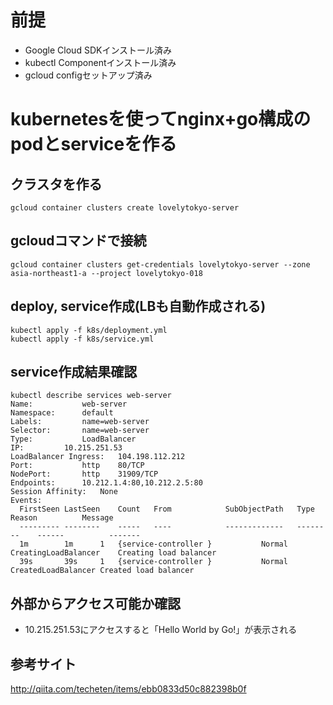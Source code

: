 # 前提
- Google Cloud SDKインストール済み
- kubectl Componentインストール済み
- gcloud configセットアップ済み

# kubernetesを使ってnginx+go構成のpodとserviceを作る

## クラスタを作る
```
gcloud container clusters create lovelytokyo-server
```

## gcloudコマンドで接続
```
gcloud container clusters get-credentials lovelytokyo-server --zone asia-northeast1-a --project lovelytokyo-018
```

## deploy, service作成(LBも自動作成される)
```
kubectl apply -f k8s/deployment.yml
kubectl apply -f k8s/service.yml
```

## service作成結果確認
```
kubectl describe services web-server
Name:			web-server
Namespace:		default
Labels:			name=web-server
Selector:		name=web-server
Type:			LoadBalancer
IP:			10.215.251.53
LoadBalancer Ingress:	104.198.112.212
Port:			http	80/TCP
NodePort:		http	31909/TCP
Endpoints:		10.212.1.4:80,10.212.2.5:80
Session Affinity:	None
Events:
  FirstSeen	LastSeen	Count	From			SubObjectPath	Type		Reason			Message
  ---------	--------	-----	----			-------------	--------	------			-------
  1m		1m		1	{service-controller }			Normal		CreatingLoadBalancer	Creating load balancer
  39s		39s		1	{service-controller }			Normal		CreatedLoadBalancer	Created load balancer
```

## 外部からアクセス可能か確認
- 10.215.251.53にアクセスすると「Hello World by Go!」が表示される

## 参考サイト
http://qiita.com/techeten/items/ebb0833d50c882398b0f

